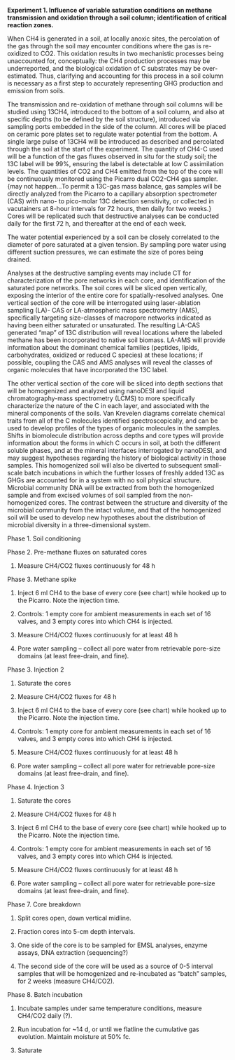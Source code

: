 **Experiment 1. Influence of variable saturation conditions on methane transmission and oxidation through a soil column; identification of critical reaction zones.**

When CH4 is generated in a soil, at locally anoxic sites, the percolation of the gas through the soil may encounter conditions where the gas is re-oxidized to CO2. This oxidation results in two mechanistic processes being unaccounted for, conceptually: the CH4 production processes may be underreported, and the biological oxidation of C substrates may be over-estimated. Thus, clarifying and accounting for this process in a soil column is necessary as a first step to accurately representing GHG production and emission from soils. 

The transmission and re-oxidation of methane through soil columns will be studied using 13CH4, introduced to the bottom of a soil column, and also at specific depths (to be defined by the soil structure), introduced via sampling ports embedded in the side of the column. All cores will be placed on ceramic pore plates set to regulate water potential from the bottom. A single large pulse of 13CH4 will be introduced as described and percolated through the soil at the start of the experiment. The quantity of CH4-C used will be a function of the gas fluxes observed in situ for the study soil; the 13C label will be 99%, ensuring the label is detectable at low C assimilation levels. The quantities of CO2 and CH4 emitted from the top of the core will be continuously monitored using the Picarro dual CO2-CH4 gas sampler. {may not happen…To permit a 13C-gas mass balance, gas samples will be directly analyzed from the Picarro to a capillary absorption spectrometer (CAS) with nano- to pico-molar 13C detection sensitivity, or collected in vacutainers at 8-hour intervals for 72 hours, then daily for two weeks.}  Cores will be replicated such that destructive analyses can be conducted daily for the first 72 h, and thereafter at the end of each week.

The water potential experienced by a soil can be closely correlated to the diameter of pore saturated at a given tension. By sampling pore water using different suction pressures, we can estimate the size of pores being drained.

Analyses at the destructive sampling events may include CT for characterization of the pore networks in each core, and identification of the saturated pore networks. The soil cores will be sliced open vertically, exposing the interior of the entire core for spatially-resolved analyses. One vertical section of the core will be interrogated using laser-ablation sampling (LA)- CAS or LA-atmospheric mass spectrometry (AMS), specifically targeting size-classes of macropore networks indicated as having been either saturated or unsaturated. The resulting LA-CAS generated “map” of 13C distribution will reveal locations where the labeled methane has been incorporated to native soil biomass. LA-AMS will provide information about the dominant chemical families (peptides, lipids, carbohydrates, oxidized or reduced C species) at these locations; if possible, coupling the CAS and AMS analyses will reveal the classes of organic molecules that have incorporated the 13C label. 

The other vertical section of the core will be sliced into depth sections that will be homogenized and analyzed using nanoDESI and liquid chromatography-mass spectrometry (LCMS) to more specifically characterize the nature of the C in each layer, and associated with the mineral components of the soils. Van Krevelen diagrams correlate chemical traits from all of the C molecules identified spectroscopically, and can be used to develop profiles of the types of organic molecules in the samples. Shifts in biomolecule distribution across depths and core types will provide information about the forms in which C occurs in soil, at both the different soluble phases, and at the mineral interfaces interrogated by nanoDESI, and may suggest hypotheses regarding the history of biological activity in those samples. This homogenized soil will also be diverted to subsequent small-scale batch incubations in which the further losses of freshly added 13C as GHGs are accounted for in a system with no soil physical structure. Microbial community DNA will be extracted from both the homogenized sample and from excised volumes of soil sampled from the non-homogenized cores. The contrast between the structure and diversity of the microbial community from the intact volume, and that of the homogenized soil will be used to develop new hypotheses about the distribution of microbial diversity in a three-dimensional system.

Phase 1. Soil conditioning

Phase 2. Pre-methane fluxes on saturated cores

1.	Measure CH4/CO2 fluxes continuously for 48 h

Phase 3. Methane spike

1.	 Inject 6 ml CH4 to the base of every core (see chart) while hooked up to the Picarro. Note the injection time.

2.	Controls: 1 empty core for ambient measurements in each set of 16 valves, and 3 empty cores into which CH4 is injected.

3.	Measure CH4/CO2 fluxes continuously for at least 48 h

4.	Pore water sampling – collect all pore water from retrievable pore-size domains (at least free-drain,  and fine).

Phase 3. Injection 2

1.	Saturate the cores

2.	Measure CH4/CO2 fluxes for 48 h

3.	Inject 6 ml CH4 to the base of every core (see chart) while hooked up to the Picarro. Note the injection time.

4.	Controls: 1 empty core for ambient measurements in each set of 16 valves, and 3 empty cores into which CH4 is injected.

5.	Measure CH4/CO2 fluxes continuously for at least 48 h

6.	Pore water sampling – collect all pore water for retrievable pore-size domains (at least free-drain,  and fine).

Phase 4. Injection 3

1.	Saturate the cores

2.	Measure CH4/CO2 fluxes for 48 h

3.	Inject 6 ml CH4 to the base of every core (see chart) while hooked up to the Picarro. Note the injection time.

4.	Controls: 1 empty core for ambient measurements in each set of 16 valves, and 3 empty cores into which CH4 is injected.

5.	Measure CH4/CO2 fluxes continuously for at least 48 h

6.	Pore water sampling – collect all pore water for retrievable pore-size domains (at least free-drain,  and fine).

Phase 7. Core breakdown

1.	Split cores open, down vertical midline.

2.	Fraction cores into 5-cm depth intervals.

3.	One side of the core is to be sampled for EMSL analyses, enzyme assays, DNA extraction (sequencing?)

4.	The second side of the core will be used as a source of 0-5 interval samples that will be homogenized and re-incubated as “batch” samples, for 2 weeks (measure CH4/CO2). 

Phase 8. Batch incubation

1.	Incubate samples under same temperature conditions, measure CH4/CO2 daily (?). 

2.	Run incubation for ~14 d, or until we flatline the cumulative gas evolution. Maintain moisture at 50% fc.

3.	Saturate
